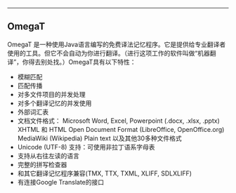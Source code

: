

---

## OmegaT

OmegaT 是一种使用Java语言编写的免费译法记忆程序。它是提供给专业翻译者使用的工具。但它不会自动为你进行翻译。（进行这项工作的软件叫做“机器翻译”，你得去别处找。）OmegaT具有以下特性：

- 模糊匹配
- 匹配传播
- 对多文件项目的并发处理
- 对多个翻译记忆的并发使用
- 外部词汇表
- 文档文件格式：
  Microsoft Word, Excel, Powerpoint (.docx, .xlsx, .pptx)
  XHTML 和 HTML
  Open Document Format (LibreOffice, OpenOffice.org)
  MediaWiki (Wikipedia)
  Plain text
  以及其他30多种文件格式
- Unicode (UTF-8) 支持：可使用非拉丁语系字母表
- 支持从右往左读的语言
- 完整的拼写检查器
- 和其它翻译记忆程序兼容(TMX, TTX, TXML, XLIFF, SDLXLIFF)
- 有连接Google Translate的接口